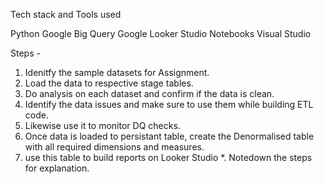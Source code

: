 Tech stack and Tools used

Python
Google Big Query
Google Looker Studio
Notebooks
Visual Studio


Steps -
1. Idenitfy the sample datasets for Assignment.
2. Load the data to respective stage tables.
3. Do analysis on each dataset and confirm if the data is clean.
4. Identify the data issues and make sure to use them while building ETL code.
5. Likewise use it to monitor DQ checks.
6. Once data is loaded to persistant table, create the Denormalised table with all required dimensions and measures.
7. use this table to build reports on Looker Studio
*. Notedown the steps for explanation.
